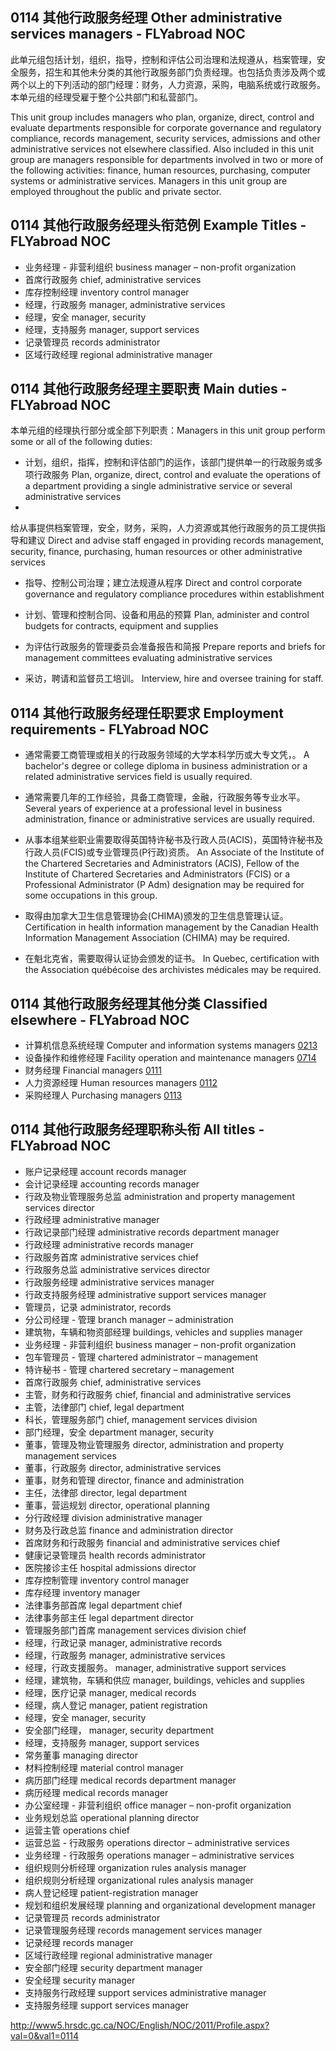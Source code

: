 ## 0114 其他行政服务经理 Other administrative services managers - FLYabroad NOC

此单元组包括计划，组织，指导，控制和评估公司治理和法规遵从，档案管理，安全服务，招生和其他未分类的其他行政服务部门负责经理。也包括负责涉及两个或两个以上的下列活动的部门经理：财务，人力资源，采购，电脑系统或行政服务。本单元组的经理受雇于整个公共部门和私营部门。

This unit group includes managers who plan, organize, direct, control and evaluate departments responsible for corporate governance and regulatory compliance, records management, security services, admissions and other administrative services not elsewhere classified. Also included in this unit group are managers responsible for departments involved in two or more of the following activities: finance, human resources, purchasing, computer systems or administrative services. Managers in this unit group are employed throughout the public and private sector.

## 0114 其他行政服务经理头衔范例 Example Titles - FLYabroad NOC

* 业务经理 - 非营利组织 business manager – non-profit organization
* 首席行政服务 chief, administrative services
* 库存控制经理 inventory control manager
* 经理，行政服务 manager, administrative services
* 经理，安全 manager, security
* 经理，支持服务 manager, support services
* 记录管理员 records administrator
* 区域行政经理 regional administrative manager

## 0114 其他行政服务经理主要职责 Main duties - FLYabroad NOC

本单元组的经理执行部分或全部下列职责：Managers in this unit group perform some or all of the following duties:

* 计划，组织，指挥，控制和评估部门的运作，该部门提供单一的行政服务或多项行政服务
Plan, organize, direct, control and evaluate the operations of a department providing a single administrative service or several administrative services
* 
给从事提供档案管理，安全，财务，采购，人力资源或其他行政服务的员工提供指导和建议
Direct and advise staff engaged in providing records management, security, finance, purchasing, human resources or other administrative services

* 指导、控制公司治理；建立法规遵从程序
Direct and control corporate governance and regulatory compliance procedures within establishment

* 计划、管理和控制合同、设备和用品的预算
Plan, administer and control budgets for contracts, equipment and supplies

* 为评估行政服务的管理委员会准备报告和简报
Prepare reports and briefs for management committees evaluating administrative services

* 采访，聘请和监督员工培训。
Interview, hire and oversee training for staff.

## 0114 其他行政服务经理任职要求 Employment requirements - FLYabroad NOC

* 通常需要工商管理或相关的行政服务领域的大学本科学历或大专文凭，。
A bachelor's degree or college diploma in business administration or a related administrative services field is usually required.

* 通常需要几年的工作经验，具备工商管理，金融，行政服务等专业水平。
Several years of experience at a professional level in business administration, finance or administrative services are usually required.

* 从事本组某些职业需要取得英国特许秘书及行政人员(ACIS)，英国特许秘书及行政人员(FCIS)或专业管理员(P行政)资质。
An Associate of the Institute of the Chartered Secretaries and Administrators (ACIS), Fellow of the Institute of Chartered Secretaries and Administrators (FCIS) or a Professional Administrator (P Adm) designation may be required for some occupations in this group.

* 取得由加拿大卫生信息管理协会(CHIMA)颁发的卫生信息管理认证。
Certification in health information management by the Canadian Health Information Management Association (CHIMA) may be required.

* 在魁北克省，需要取得认证协会颁发的证书。
In Quebec, certification with the Association québécoise des archivistes médicales may be required.

## 0114 其他行政服务经理其他分类 Classified elsewhere - FLYabroad NOC

* 计算机信息系统经理 Computer and information systems managers [0213](0213)
* 设备操作和维修经理 Facility operation and maintenance managers [0714](0714)
* 财务经理 Financial managers [0111](0111)
* 人力资源经理 Human resources managers [0112](0112)
* 采购经理人 Purchasing managers [0113](0113)

## 0114 其他行政服务经理职称头衔 All titles - FLYabroad NOC

* 账户记录经理 account records manager
* 会计记录经理 accounting records manager
* 行政及物业管理服务总监 administration and property management services director
* 行政经理 administrative manager
* 行政记录部门经理 administrative records department manager
* 行政经理 administrative records manager
* 行政服务首席 administrative services chief
* 行政服务总监 administrative services director
* 行政服务经理 administrative services manager
* 行政支持服务经理 administrative support services manager
* 管理员，记录 administrator, records
* 分公司经理 - 管理 branch manager – administration
* 建筑物，车辆和物资部经理 buildings, vehicles and supplies manager
* 业务经理 - 非营利组织 business manager – non-profit organization
* 包车管理员 - 管理 chartered administrator – management
* 特许秘书 - 管理 chartered secretary – management
* 首席行政服务 chief, administrative services
* 主管，财务和行政服务 chief, financial and administrative services
* 主管，法律部门 chief, legal department
* 科长，管理服务部门 chief, management services division
* 部门经理，安全 department manager, security
* 董事，管理及物业管理服务 director, administration and property management services
* 董事，行政服务 director, administrative services
* 董事，财务和管理 director, finance and administration
* 主任，法律部 director, legal department
* 董事，营运规划 director, operational planning
* 分行政经理 division administrative manager
* 财务及行政总监 finance and administration director
* 首席财务和行政服务 financial and administrative services chief
* 健康记录管理员 health records administrator
* 医院接诊主任 hospital admissions director
* 库存控制管理 inventory control manager
* 库存经理 inventory manager
* 法律事务部首席 legal department chief
* 法律事务部主任 legal department director
* 管理服务部门首席 management services division chief
* 经理，行政记录 manager, administrative records
* 经理，行政服务 manager, administrative services
* 经理，行政支援服务。 manager, administrative support services
* 经理，建筑物，车辆和供应 manager, buildings, vehicles and supplies
* 经理，医疗记录 manager, medical records
* 经理，病人登记 manager, patient registration
* 经理，安全 manager, security
* 安全部门经理， manager, security department
* 经理，支持服务 manager, support services
* 常务董事 managing director
* 材料控制经理 material control manager
* 病历部门经理 medical records department manager
* 病历经理 medical records manager
* 办公室经理 - 非营利组织 office manager – non-profit organization
* 业务规划总监 operational planning director
* 运营主管 operations chief
* 运营总监 - 行政服务 operations director – administrative services
* 业务经理 - 行政服务 operations manager – administrative services
* 组织规则分析经理 organization rules analysis manager
* 组织规则分析经理 organizational rules analysis manager
* 病人登记经理 patient-registration manager
* 规划和组织发展经理 planning and organizational development manager
* 记录管理员 records administrator
* 记录管理服务经理 records management services manager
* 记录经理 records manager
* 区域行政经理 regional administrative manager
* 安全部门经理 security department manager
* 安全经理 security manager
* 支持服务行政经理 support services administrative manager
* 支持服务经理 support services manager

http://www5.hrsdc.gc.ca/NOC/English/NOC/2011/Profile.aspx?val=0&val1=0114
